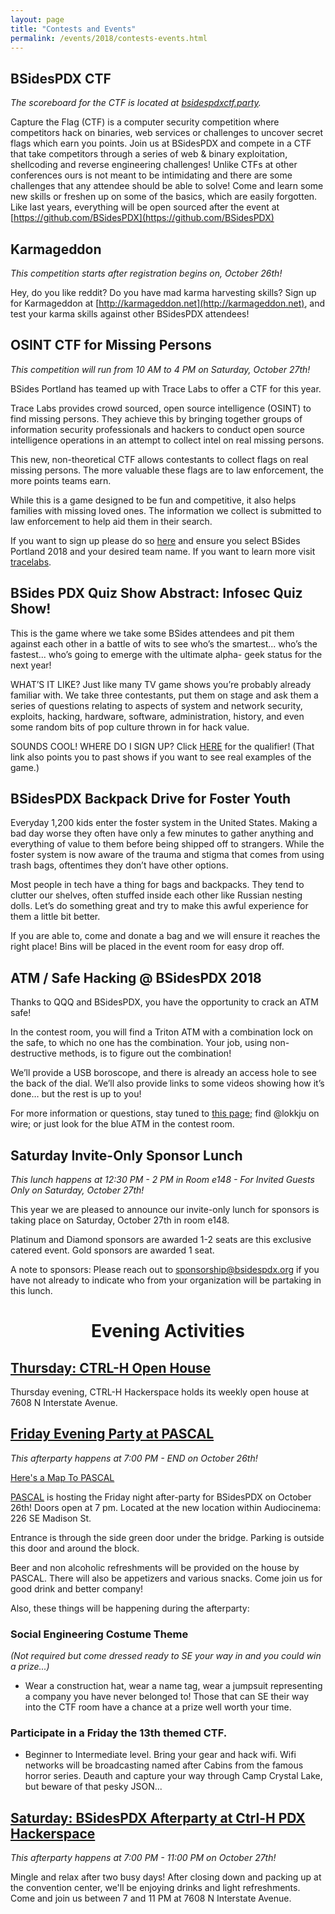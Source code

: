 ```yaml
---
layout: page
title: "Contests and Events"
permalink: /events/2018/contests-events.html
---
```


<a name="BSidesPDX CTF"></a>
## BSidesPDX CTF

*The scoreboard for the CTF is located at [bsidespdxctf.party](https://bsidespdxctf.party).*

Capture the Flag (CTF) is a computer security competition where competitors hack on binaries, web services or challenges to uncover secret flags which earn you points. Join us at BSidesPDX and compete in a CTF that take competitors through a series of web & binary exploitation, shellcoding and reverse engineering challenges! Unlike CTFs at other conferences ours is not meant to be intimidating and there are some challenges that any attendee should be able to solve! Come and learn some new skills or freshen up on some of the basics, which are easily forgotten. Like last years, everything will be open sourced after the event at [https://github.com/BSidesPDX](https://github.com/BSidesPDX)

<a name="Karmageddon"></a>
## Karmageddon

*This competition starts after registration begins on, October 26th!*

Hey, do you like reddit? Do you have mad karma harvesting skills? Sign up for Karmageddon at [http://karmageddon.net](http://karmageddon.net), and test your karma skills against other BSidesPDX attendees!

<a name="OSINT For Missing Persons"></a>
## OSINT CTF for Missing Persons

*This competition will run from 10 AM to 4 PM on Saturday, October 27th!*

BSides Portland has teamed up with Trace Labs to offer a CTF for this year.

Trace Labs provides crowd sourced, open source intelligence (OSINT) to find missing persons. They achieve this by bringing together groups of information security professionals and hackers to conduct open source intelligence operations in an attempt to collect intel on real missing persons.

This new, non-theoretical CTF allows contestants to collect flags on real missing persons. The more valuable these flags are to law enforcement, the more points teams earn.

While this is a game designed to be fun and competitive, it also helps families with missing loved ones. The information we collect is submitted to law enforcement to help aid them in their search.

If you want to sign up please do so [here](https://www.tracelabs.org/accounts/register/) and ensure you select BSides Portland 2018 and your desired team name. If you want to learn more visit [tracelabs](https://www.tracelabs.org).

<a name="Quiz"></a>
## BSides PDX Quiz Show Abstract: Infosec Quiz Show!

This is the game where we take some BSides attendees and pit them against each other in a battle of wits to see who’s the smartest... who’s the fastest... who’s going to emerge with the ultimate alpha- geek status for the next year!

WHAT’S IT LIKE? Just like many TV game shows you’re probably already familiar with. We take three contestants, put them on stage and ask them a series of questions relating to aspects of system and network security, exploits, hacking, hardware, software, administration, history, and even some random bits of pop culture thrown in for hack value.

SOUNDS COOL! WHERE DO I SIGN UP? Click [HERE](https://goo.gl/forms/2b3ZSkdvvLwebiJn2) for the qualifier! (That link also points you to past shows if you want to see real examples of the game.)

<a name="Backpack Drive"></a>
## BSidesPDX Backpack Drive for Foster Youth

Everyday 1,200 kids enter the foster system in the United States. Making a bad day worse they often have only a few minutes to gather anything and everything of value to them before being shipped off to strangers. While the foster system is now aware of the trauma and stigma that comes from using trash bags, oftentimes they don’t have other options.

Most people in tech have a thing for bags and backpacks. They tend to clutter our shelves, often stuffed inside each other like Russian nesting dolls. Let’s do something great and try to make this awful experience for them a little bit better.

If you are able to, come and donate a bag and we will ensure it reaches the right place! Bins will be placed in the event room for easy drop off.

<a name="ATM"></a>
## ATM / Safe Hacking @ BSidesPDX 2018

Thanks to QQQ and BSidesPDX, you have the opportunity to crack an ATM safe!

In the contest room, you will find a Triton ATM with a combination lock on the safe, to which no one has the combination. Your job, using non-destructive methods, is to figure out the combination!

We’ll provide a USB boroscope, and there is already an access hole to see the back of the dial. We’ll also provide links to some videos showing how it’s done… but the rest is up to you!

For more information or questions, stay tuned to [this page;](https://quantumqow.com/) find @lokkju on wire; or just look for the blue ATM in the contest room.

<a name="Sponsors"></a>
## Saturday Invite-Only Sponsor Lunch

*This lunch happens at 12:30 PM - 2 PM in Room e148 - For Invited Guests Only on Saturday, October 27th!*

This year we are pleased to announce our invite-only lunch for sponsors is taking place on Saturday, October 27th in room e148.

Platinum and Diamond sponsors are awarded 1-2 seats are this exclusive catered event. Gold sponsors are awarded 1 seat.

A note to sponsors: Please reach out to sponsorship@bsidespdx.org if you have not already to indicate who from your organization will be partaking in this lunch.

# <center>Evening Activities</center>

<a name="Thursday"></a>
## [Thursday: CTRL-H Open House](https://www.meetup.com/CTRL-H/events/jkktgpyxnbhc/)

Thursday evening, CTRL-H Hackerspace holds its weekly open house at 7608 N Interstate Avenue.

<a name="Friday"></a>
## [Friday Evening Party at PASCAL](https://www.pascalpdx.org/post/bsidespdx2018/)

*This afterparty happens at 7:00 PM - END on October 26th!*

[Here's a Map To PASCAL](https://goo.gl/maps/Zfr3b9QV6iN2)

[PASCAL](https://www.pascalpdx.org) is hosting the Friday night after-party for BSidesPDX on October 26th! Doors open at 7 pm. Located at the new location within Audiocinema: 226 SE Madison St.

Entrance is through the side green door under the bridge. Parking is outside this door and around the block.

Beer and non alcoholic refreshments will be provided on the house by PASCAL. There will also be appetizers and various snacks. Come join us for good drink and better company!

Also, these things will be happening during the afterparty:

### Social Engineering Costume Theme

*(Not required but come dressed ready to SE your way in and you could win a prize...)*

- Wear a construction hat, wear a name tag, wear a jumpsuit representing a company you have never belonged to! Those that can SE their way into the CTF room have a chance at a prize well worth your time.

### Participate in a Friday the 13th themed CTF.

- Beginner to Intermediate level. Bring your gear and hack wifi. Wifi networks will be broadcasting named after Cabins from the famous horror series. Deauth and capture your way through Camp Crystal Lake, but beware of that pesky JSON...

<a name="Saturday"></a>
## [Saturday: BSidesPDX Afterparty at Ctrl-H PDX Hackerspace](http://pdxhackerspace.org/)

*This afterparty happens at 7:00 PM - 11:00 PM on October 27th!*

Mingle and relax after two busy days! After closing down and packing up at the convention center, we'll be enjoying drinks and light refreshments. Come and join us between 7 and 11 PM at 7608 N Interstate Avenue.


<!--
<a name=""></a>

## Title
Abstract

-->

